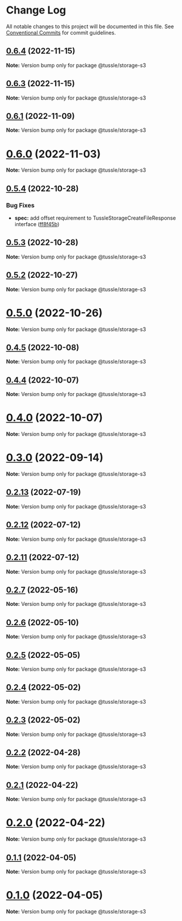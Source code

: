 # Change Log

All notable changes to this project will be documented in this file.
See [Conventional Commits](https://conventionalcommits.org) for commit guidelines.

## [0.6.4](https://github.com/Klowner/tussle/compare/v0.6.3...v0.6.4) (2022-11-15)

**Note:** Version bump only for package @tussle/storage-s3





## [0.6.3](https://github.com/Klowner/tussle/compare/v0.6.2...v0.6.3) (2022-11-15)

**Note:** Version bump only for package @tussle/storage-s3





## [0.6.1](https://github.com/Klowner/tussle/compare/v0.6.0...v0.6.1) (2022-11-09)

**Note:** Version bump only for package @tussle/storage-s3





# [0.6.0](https://github.com/Klowner/tussle/compare/v0.5.4...v0.6.0) (2022-11-03)

**Note:** Version bump only for package @tussle/storage-s3





## [0.5.4](https://github.com/Klowner/tussle/compare/v0.5.3...v0.5.4) (2022-10-28)


### Bug Fixes

* **spec:** add offset requirement to TussleStorageCreateFileResponse interface ([ff8f45b](https://github.com/Klowner/tussle/commit/ff8f45b7d2f0ddae174016052dd3c8e7b3595b52))





## [0.5.3](https://github.com/Klowner/tussle/compare/v0.5.2...v0.5.3) (2022-10-28)

**Note:** Version bump only for package @tussle/storage-s3





## [0.5.2](https://github.com/Klowner/tussle/compare/v0.5.1...v0.5.2) (2022-10-27)

**Note:** Version bump only for package @tussle/storage-s3





# [0.5.0](https://github.com/Klowner/tussle/compare/v0.4.5...v0.5.0) (2022-10-26)

**Note:** Version bump only for package @tussle/storage-s3





## [0.4.5](https://github.com/Klowner/tussle/compare/v0.4.4...v0.4.5) (2022-10-08)

**Note:** Version bump only for package @tussle/storage-s3





## [0.4.4](https://github.com/Klowner/tussle/compare/v0.4.3...v0.4.4) (2022-10-07)

**Note:** Version bump only for package @tussle/storage-s3





# [0.4.0](https://github.com/Klowner/tussle/compare/v0.3.2...v0.4.0) (2022-10-07)

**Note:** Version bump only for package @tussle/storage-s3





# [0.3.0](https://github.com/Klowner/tussle/compare/v0.2.13...v0.3.0) (2022-09-14)

**Note:** Version bump only for package @tussle/storage-s3





## [0.2.13](http://klowner/tussle/compare/v0.2.12...v0.2.13) (2022-07-19)

**Note:** Version bump only for package @tussle/storage-s3





## [0.2.12](http://klowner/tussle/compare/v0.2.11...v0.2.12) (2022-07-12)

**Note:** Version bump only for package @tussle/storage-s3





## [0.2.11](http://klowner/tussle/compare/v0.2.10...v0.2.11) (2022-07-12)

**Note:** Version bump only for package @tussle/storage-s3





## [0.2.7](https://github.com/Klowner/tussle/compare/v0.2.6...v0.2.7) (2022-05-16)

**Note:** Version bump only for package @tussle/storage-s3





## [0.2.6](https://github.com/Klowner/tussle/compare/v0.2.5...v0.2.6) (2022-05-10)

**Note:** Version bump only for package @tussle/storage-s3





## [0.2.5](https://github.com/Klowner/tussle/compare/v0.2.4...v0.2.5) (2022-05-05)

**Note:** Version bump only for package @tussle/storage-s3





## [0.2.4](https://github.com/Klowner/tussle/compare/v0.2.3...v0.2.4) (2022-05-02)

**Note:** Version bump only for package @tussle/storage-s3





## [0.2.3](https://github.com/Klowner/tussle/compare/v0.2.2...v0.2.3) (2022-05-02)

**Note:** Version bump only for package @tussle/storage-s3





## [0.2.2](https://github.com/Klowner/tussle/compare/v0.2.1...v0.2.2) (2022-04-28)

**Note:** Version bump only for package @tussle/storage-s3





## [0.2.1](https://github.com/Klowner/tussle/compare/v0.2.0...v0.2.1) (2022-04-22)

**Note:** Version bump only for package @tussle/storage-s3





# [0.2.0](https://github.com/Klowner/tussle/compare/v0.1.1...v0.2.0) (2022-04-22)

**Note:** Version bump only for package @tussle/storage-s3





## [0.1.1](https://github.com/Klowner/tussle/compare/v0.1.0...v0.1.1) (2022-04-05)

**Note:** Version bump only for package @tussle/storage-s3





# [0.1.0](https://github.com/Klowner/tussle/compare/v0.0.5...v0.1.0) (2022-04-05)

**Note:** Version bump only for package @tussle/storage-s3
